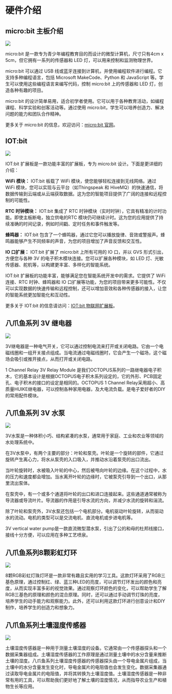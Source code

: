 ﻿---
sidebar_position: 2
sidebar_label: 硬件介绍
---


# 硬件介绍

## micro:bit 主板介绍

![](https://wiki-media-ef.oss-cn-hongkong.aliyuncs.com//images/microbit-greenhouse-hardware-introduction-01.png)

micro:bit 是一款专为青少年编程教育目的而设计的微型计算机，尺寸只有4cm x 5cm，但它拥有一系列的传感器和 LED 灯，可以用来控制和监测物理世界。

micro:bit 可以通过 USB 线或蓝牙连接到计算机，并使用编程软件进行编程。它支持多种编程语言，包括 Microsoft MakeCode、Python 和 JavaScript 等。学生可以使用这些编程语言来编写代码，控制 micro:bit 上的传感器和 LED 灯，创造各种有趣的项目。

micro:bit 的设计简单易用，适合初学者使用。它可以用于各种教育活动，如编程课程、科学实验和创客活动等。通过使用 micro:bit，学生可以培养创造力、解决问题的能力和团队合作精神。

更多关于 micro:bit 的信息，欢迎访问：[micro:bit 官网](https://microbit.org/)。

## IOT:bit

![](https://wiki-media-ef.oss-cn-hongkong.aliyuncs.com//images/microbit-greenhouse-hardware-introduction-02.png)

IOT:bit 扩展板是一款功能丰富的扩展板，专为 micro:bit 设计。下面是更详细的介绍：

**WiFi 模块：**
IOT:bit 板载了 WiFi 模块，使您能够轻松连接到无线网络。通过 WiFi 模块，您可以实现与云平台（如Thingspeak 和 HiveMQ）的快速通信，将数据传输到云端或从云端获取数据。这为您的智能项目提供了广阔的连接和远程控制的可能性。

**RTC 时钟模块：**
IOT:bit 集成了 RTC 时钟模块（实时时钟），它具有精准的计时功能。即使主板断电，独立供电的RTC 模块仍可继续计时。这为您的应用提供了持续准确的时间记录，例如时间戳、定时任务和事件触发等。

**蜂鸣器：**
IOT:bit 包含了一个蜂鸣器，通过它您可以播放旋律、音效或警报声。蜂鸣器能够产生不同频率的声音，为您的项目增加了声音反馈和交互性。

**IO 口扩展：**
IOT:bit 扩展了 micro:bit 上所有可用的 IO 口，并以 GVS 形式引出，方便您与各种 3V 的电子积木模块连接。您可以扩展各种模块，如 LED 灯、光敏传感器、舵机等，以构建更丰富、多样化的智能系统。

IOT:bit 扩展板的功能丰富，能够满足您在智能系统开发中的需求。它提供了 WiFi 连接、RTC 时钟、蜂鸣器和 IO 口扩展等功能，为您的项目带来更多可能性。不仅可以实现数据的快速传输和远程控制，还可以增加音效和各种传感器的接入，让您的智能系统更加智能化和互动性。

更多关于 IOT:bit 的信息请访问：[IOT:bit 物联网扩展板](http://wiki.elecfreaks.com/en/microbit/expansion-board/iot-bit/)。

## 八爪鱼系列 3V 继电器

![](https://wiki-media-ef.oss-cn-hongkong.aliyuncs.com//images/microbit-greenhouse-hardware-introduction-03.png)

3V继电器是一种电气开关，它可以通过控制电流来打开或关闭电路。它由一个电磁线圈和一组开关接点组成。当电流通过电磁线圈时，它会产生一个磁场，这个磁场会吸引或推开接点，从而打开或关闭电路。

1 Channel Relay 3V Relay Module 是我们OCTOPUS系列的一路继电器电子积木，它的基本设计是根据OCTOPUS电子积木系列设定的，它的外形、PCB固定孔、电子积木的接口的设定是相同的。OCTOPUS 1 Channel Relay采用超小、高质量HUIKE继电器，可以控制各种家用电器，及大电流负载。是电子爱好者的DIY的常用配件模块。

## 八爪鱼系列 3V 水泵

![](https://wiki-media-ef.oss-cn-hongkong.aliyuncs.com//images/microbit-greenhouse-hardware-introduction-04.png)

3V水泵是一种体积小巧、结构紧凑的水泵，通常用于家庭、工业和农业等领域的水处理系统中。

在3V水泵中，有两个主要的部分：叶轮和泵壳。叶轮是一个旋转的部件，它通过旋转产生离心力，将水从泵壳的入口吸入，并推动水沿着泵壳的出口流出。

当叶轮旋转时，水被吸入叶轮的中心，然后被甩向叶轮的边缘。在这个过程中，水的压力和速度都会增加。当水离开叶轮的边缘时，它被泵壳引导到一个出口，从那里流出泵体。

在泵壳中，有一个或多个通道将叶轮的出口和进口连接起来。这些通道通常被称为导流器或导流叶片。导流器的作用是引导水流的方向，并减少水流的旋转和湍流。

除了叶轮和泵壳外，3V水泵还包括一个电机部分。电机驱动叶轮旋转，从而驱动水的流动。电机的类型可以是交流电机、直流电机或步进电机等。

3V vertical water pump是一款直流微型潜水泵，引出了公的和母的杜邦线接口，接线十分方便，可以应用在多种工艺喷泉。



## 八爪鱼系列8颗彩虹灯环

![](https://wiki-media-ef.oss-cn-hongkong.aliyuncs.com//images/microbit-greenhouse-hardware-introduction-05.png)

8颗RGB彩虹灯珠灯环是一款非常有趣且实用的学习工具。这款灯环采用了RGB三基色原理，通过控制红、绿、蓝三种LED的亮度，可以调节灯环发出的颜色和亮度，从而实现丰富多彩的视觉效果。通过观察灯环颜色的变化，可以帮助学生了解RGB三基色的原理和颜色的混合原理。同时，还可以通过手动调节灯珠的亮度，培养学生的动手能力和观察能力。此外，还可以利用这款灯环进行创意设计和DIY制作，培养学生的创造力和想象力。

## 八爪鱼系列土壤湿度传感器

![](https://wiki-media-ef.oss-cn-hongkong.aliyuncs.com//images/microbit-greenhouse-hardware-introduction-06.png)

土壤湿度传感器是一种用于测量土壤湿度的设备。它通常由一个传感器探头和一个数据采集器组成。土壤湿度传感器的工作原理是通过测量土壤中的水分含量来推断土壤的湿度。八爪鱼系列土壤湿度传感器的传感器探头由一个导电金属片组成，当土壤中的水分含量发生变化时，导电金属片的电阻值也会发生变化。数据采集器通过读取导电金属片的电阻值，并将其转换为土壤湿度值。土壤湿度传感器是一种非常有用的工具，可以帮助我们更好地了解土壤的湿度情况，从而指导农业生产和植物生长等应用。


